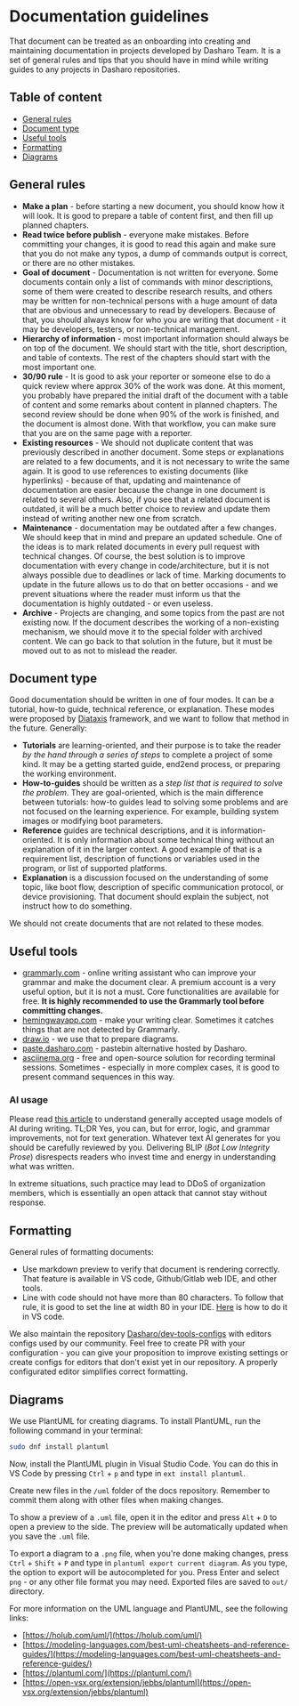 # Documentation guidelines

That document can be treated as an onboarding into creating and maintaining
documentation in projects developed by Dasharo Team. It is a set of general
rules and tips that you should have in mind while writing guides to any projects
in Dasharo repositories.

## Table of content

- [General rules](#general-rules)
- [Document type](#document-type)
- [Useful tools](#useful-tools)
- [Formatting](#formatting)
- [Diagrams](#diagrams)

## General rules

- **Make a plan** - before starting a new document, you should know how it will
look. It is good to prepare a table of content first, and then fill up planned
chapters.
- **Read twice before publish** - everyone make mistakes. Before committing
your changes, it is good to read this again and make sure that you do not make
any typos, a dump of commands output is correct, or there are no other mistakes.
- **Goal of document** - Documentation is not written for everyone. Some
documents contain only a list of commands with minor descriptions, some of them
were created to describe research results, and others may be written for
non-technical persons with a huge amount of data that are obvious and
unnecessary to read by developers. Because of that, you should always know for
who you are writing that document - it may be developers, testers, or
non-technical management.
- **Hierarchy of information** - most important information should always be
on top of the document. We should start with the title, short description, and
table of contexts. The rest of the chapters should start with the most important
one.
- **30/90 rule** - It is good to ask your reporter or someone else to do a quick
review where approx 30% of the work was done. At this moment, you probably have
prepared the initial draft of the document with a table of content and some
remarks about content in planned chapters. The second review should be done when
90%  of the work is finished, and the document is almost done. With that
workflow, you can make sure that you are on the same page with a reporter.
- **Existing resources** - We should not duplicate content that was previously
described in another document. Some steps or explanations are related to a few
documents, and it is not necessary to write the same again. It is good to use
references to existing documents (like hyperlinks) - because of that, updating
and maintenance of documentation are easier because the change in one document
is related to several others. Also, if you see that a related document is
outdated, it will be a much better choice to review and update them instead of
writing another new one from scratch.
- **Maintenance** - documentation may be outdated after a few changes. We should
keep that in mind and prepare an updated schedule. One of the ideas is to mark
related documents in every pull request with technical changes. Of course, the
best solution is to improve documentation with every change in
code/architecture, but it is not always possible due to deadlines or lack of
time. Marking documents to update in the future allows us to do that on better
occasions - and we prevent situations where the reader must inform us that the
documentation is highly outdated - or even useless.
- **Archive** - Projects are changing, and some topics from the past are not
existing now. If the document describes the working of a non-existing mechanism,
we should move it to the special folder with archived content. We can go back to
that solution in the future, but it must be moved out to as not to mislead the
reader.

## Document type

Good documentation should be written in one of four modes.
It can be a tutorial, how-to guide, technical reference, or explanation.
These modes were proposed by [Diataxis](https://diataxis.fr/) framework, and we
want to follow that method in the future. Generally:

- **Tutorials** are learning-oriented, and their purpose is to take the reader
_by the hand through a series of steps_ to complete a project of some kind. It
may be a getting started guide, end2end process, or preparing the working
environment.
- **How-to-guides** should be written as a _step list that is required to
solve the problem_. They are goal-oriented, which is the main difference between
tutorials: how-to guides lead to solving some problems and are not focused on
the learning experience. For example, building system images or modifying boot
parameters.
- **Reference** guides are technical descriptions, and it is
information-oriented. It is only information about some technical thing without
an explanation of it in the larger context. A good example of that is a
requirement list, description of functions or variables used in the program, or
list of supported platforms.
- **Explanation** is a discussion focused on the understanding of some topic,
like boot flow, description of specific communication protocol, or device
provisioning. That document should explain the subject, not instruct how to do
something.

We should not create documents that are not related to these modes.

## Useful tools

- [grammarly.com](https://grammarly.com) - online writing assistant who can
improve your grammar and make the document clear. A premium account is a very
useful option, but it is not a must. Core functionalities are available for
free. **It is highly recommended to use the Grammarly tool before committing
changes.**
- [hemingwayapp.com](https://hemingwayapp.com) - make your writing clear.
Sometimes it catches things that are not detected by Grammarly.
- [draw.io](https://draw.io) - we use that to prepare diagrams.
- [paste.dasharo.com](https://paste.dasharo.com) - pastebin alternative hosted
by Dasharo.
- [asciinema.org](https://asciinema.org) - free and open-source solution for
  recording terminal sessions. Sometimes - especially in more complex cases, it is
  good to present command sequences in this way.

### AI usage

Please read [this article][faq01] to understand generally accepted usage models
of AI during writing. TL;DR Yes, you can, but for error, logic, and grammar
improvements, not for text generation. Whatever text AI generates for you
should be carefully reviewed by you. Delivering BLIP (_Bot Low Integrity
Prose_) disrespects readers who invest time and energy in understanding what
was written.

In extreme situations, such practice may lead to DDoS of organization members,
which is essentially an open attack that cannot stay without response.

[faq01]: https://ia.net/topics/writing-with-ai

## Formatting

General rules of formatting documents:

- Use markdown preview to verify that document is rendering correctly. That
feature is available in VS code, Github/Gitlab web IDE, and other tools.
- Line with code should not have more than 80 characters. To follow that rule,
it is good to set the line at width 80 in your IDE.
[Here](https://stackoverflow.com/a/52455857) is how to do it in VS code.

We also maintain the repository
[Dasharo/dev-tools-configs](https://github.com/Dasharo/dev-tools-configs/)
with editors configs used by our community. Feel free to create PR with your
configuration - you can give your proposition to improve existing settings or
create configs for editors that don't exist yet in our repository.
A properly configurated editor simplifies correct formatting.

## Diagrams

We use PlantUML for creating diagrams. To install PlantUML, run the following
command in your terminal:

```bash
sudo dnf install plantuml
```

Now, install the PlantUML plugin in Visual Studio Code. You can do this in VS
Code by pressing `Ctrl` + `p` and type in `ext install plantuml`.

Create new files in the `/uml` folder of the docs repository. Remember to
commit them along with other files when making changes.

To show a preview of a `.uml` file, open it in the editor and press `Alt` + `D`
to open a preview to the side. The preview will be automatically updated when
you save the `.uml` file.

To export a diagram to a `.png` file, when you're done making changes, press
`Ctrl` + `Shift` + `P` and type in `plantuml export current diagram`. As you
type, the option to export will be autocompleted for you. Press Enter and
select `png` - or any other file format you may need. Exported files are saved
to `out/` directory.

For more information on the UML language and PlantUML, see the following links:

- [https://holub.com/uml/](https://holub.com/uml/)
- [https://modeling-languages.com/best-uml-cheatsheets-and-reference-guides/](https://modeling-languages.com/best-uml-cheatsheets-and-reference-guides/)
- [https://plantuml.com/](https://plantuml.com/)
- [https://open-vsx.org/extension/jebbs/plantuml](https://open-vsx.org/extension/jebbs/plantuml)
